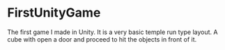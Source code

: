 # FirstUnityGame
The first game I made in Unity.  It is a very basic temple run type layout.  A cube with open a door and proceed to hit the objects in front of it.
